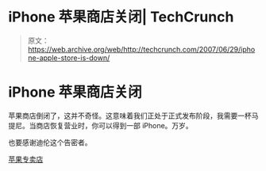 # iPhone 苹果商店关闭| TechCrunch

> 原文：<https://web.archive.org/web/http://techcrunch.com/2007/06/29/iphone-apple-store-is-down/>

# iPhone 苹果商店关闭

苹果商店倒闭了，这并不奇怪。这意味着我们正处于正式发布阶段，我需要一杯马提尼。当商店恢复营业时，你可以得到一部 iPhone。万岁。

也要感谢迪伦这个告密者。

[苹果专卖店](https://web.archive.org/web/20130628171440/http://www.apple.com/store)